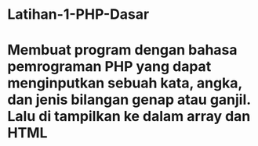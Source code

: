 # Latihan-1-PHP-Dasar
# Membuat program dengan bahasa pemrograman PHP yang dapat menginputkan sebuah kata, angka, dan jenis bilangan genap atau ganjil. Lalu di tampilkan ke dalam array dan HTML
